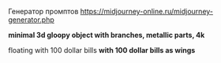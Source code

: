Генератор промптов
https://midjourney-online.ru/midjourney-generator.php




**minimal 3d gloopy object with branches, metallic parts, 4k**

floating with 100 dollar bills
**with 100 dollar bills as wings**


